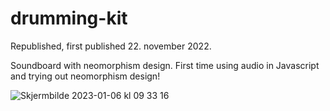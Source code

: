 # drumming-kit


Republished, first published 22. november 2022.

Soundboard with neomorphism design. First time using audio in Javascript and trying out neomorphism design!


![Skjermbilde 2023-01-06 kl  09 33 16](https://user-images.githubusercontent.com/112859791/210963562-4c5b12b2-1749-4406-8368-ade9147ae95f.png)
